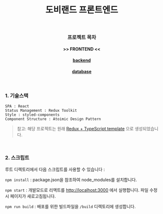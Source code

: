 <h1 align="center">도비랜드 프론트엔드</h1>

<br />

<h3 align="center">프로젝트 목차</h3>
<h4 align="center"> >> FRONTEND << </h4>
<h4 align="center"><a href="https://github.com/dobbyland/dobbyland_backend_express">backend</a></h4>
<h4 align="center"><a href="https://github.com/dobbyland/dobbyland_database_mysql">database</a></h4>

<br />

### 1. 기술스택

```plaintext
SPA : React
Status Management : Redux Toolkit
Style : styled-components
Component Structure : Atoimic Design Pattern
```

> 참고: 해당 프로젝트는 원래 [Redux + TypeScript template](https://redux-toolkit.js.org/introduction/getting-started#using-create-react-app) 으로 생성되었습니다.

<br />

### 2. 스크립트

루트 디렉토리에서 다음 스크립트를 사용할 수 있습니다 :

`npm install` : package.json을 참조하여 node_modules를 설치합니다.

`npm start` : 개발모드로 리액트를 [http://localhost:3000](http://localhost:3000) 에서 실행합니다. 파일 수정시 페이지가 새로고침됩니다.

`npm run build` : 배포를 위한 빌드파일을 `/build` 디렉토리에 생성합니다.

<br />
